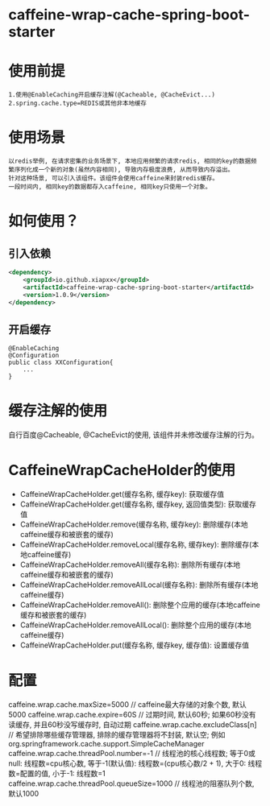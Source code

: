 # caffeine-wrap-cache-spring-boot-starter

# 使用前提
    1.使用@EnableCaching开启缓存注解(@Cacheable, @CacheEvict...)
    2.spring.cache.type=REDIS或其他非本地缓存

# 使用场景
    以redis举例, 在请求密集的业务场景下, 本地应用频繁的请求redis, 相同的key的数据频繁序列化成一个新的对象(虽然内容相同), 导致内存极度浪费, 从而导致内存溢出。
    针对这种场景, 可以引入该组件。该组件会使用caffeine来封装redis缓存。
    一段时间内, 相同key的数据都存入caffeine, 相同key只使用一个对象。

# 如何使用？
## 引入依赖
~~~~xml
<dependency>
    <groupId>io.github.xiapxx</groupId>
    <artifactId>caffeine-wrap-cache-spring-boot-starter</artifactId>
    <version>1.0.9</version>
</dependency>
~~~~
## 开启缓存
    @EnableCaching
    @Configuration
    public class XXConfiguration{
        ...
    }  

# 缓存注解的使用
   自行百度@Cacheable, @CacheEvict的使用, 该组件并未修改缓存注解的行为。

# CaffeineWrapCacheHolder的使用
* CaffeineWrapCacheHolder.get(缓存名称, 缓存key): 获取缓存值
* CaffeineWrapCacheHolder.get(缓存名称, 缓存key, 返回值类型): 获取缓存值
* CaffeineWrapCacheHolder.remove(缓存名称, 缓存key): 删除缓存(本地caffeine缓存和被嵌套的缓存)
* CaffeineWrapCacheHolder.removeLocal(缓存名称, 缓存key): 删除缓存(本地caffeine缓存)
* CaffeineWrapCacheHolder.removeAll(缓存名称): 删除所有缓存(本地caffeine缓存和被嵌套的缓存)
* CaffeineWrapCacheHolder.removeAllLocal(缓存名称): 删除所有缓存(本地caffeine缓存)
* CaffeineWrapCacheHolder.removeAll(): 删除整个应用的缓存(本地caffeine缓存和被嵌套的缓存)
* CaffeineWrapCacheHolder.removeAllLocal(): 删除整个应用的缓存(本地caffeine缓存)
* CaffeineWrapCacheHolder.put(缓存名称, 缓存key, 缓存值): 设置缓存值

# 配置
caffeine.wrap.cache.maxSize=5000 // caffeine最大存储的对象个数, 默认5000
caffeine.wrap.cache.expire=60S // 过期时间, 默认60秒; 如果60秒没有读缓存, 并且60秒没写缓存时, 自动过期
caffeine.wrap.cache.excludeClass[n]  // 希望排除哪些缓存管理器, 排除的缓存管理器将不封装, 默认空; 例如org.springframework.cache.support.SimpleCacheManager
caffeine.wrap.cache.threadPool.number=-1 // 线程池的核心线程数; 等于0或null: 线程数=cpu核心数, 等于-1(默认值): 线程数=(cpu核心数/2 + 1),  大于0: 线程数=配置的值, 小于-1: 线程数=1
caffeine.wrap.cache.threadPool.queueSize=1000  // 线程池的阻塞队列个数, 默认1000


